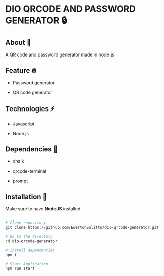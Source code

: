# DIO QRCODE AND PASSWORD GENERATOR 🔒

## About 📝

A QR code and password generator made in node.js

## Feature 🔥

- Password generator

- QR code generator

## Technologies ⚡

- Javascript

- Node.js

## Dependencies 🔗

- chalk

- qrcode-terminal

- prompt

## Installation 🔧

Make sure to have **NodeJS** installed.

```bash

# Clone repository
git clone https://github.com/EwertonSolitto/dio-qrcode-generator.git

# Go to the directory
cd dio-qrcode-generator

# Install dependencies
npm i

# Start Application
npm run start

```

